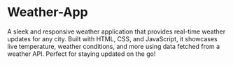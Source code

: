 # Weather-App
A sleek and responsive weather application that provides real-time weather updates for any city. Built with HTML, CSS, and JavaScript, it showcases live temperature, weather conditions, and more using data fetched from a weather API. Perfect for staying updated on the go!
